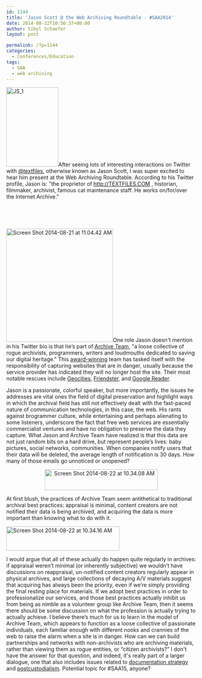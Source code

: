 ```yaml
---
id: 1144
title: 'Jason Scott @ the Web Archiving Roundtable - #SAA2014'
date: 2014-08-22T10:56:37+00:00
author: Sibyl Schaefer
layout: post

permalink: /?p=1144
categories:
  - Conferences/Education
tags:
  - SAA
  - web archiving
---
```

[<img class=" wp-image-1145 alignleft" alt="JS_1" src="http://rockarch.org/programs/digital/bitsandbytes/wp-content/uploads/2014/08/JS_1-197x300.png" width="138" height="210" srcset="http://blog.rockarch.org/wp-content/uploads/2014/08/JS_1-197x300.png 197w, http://blog.rockarch.org/wp-content/uploads/2014/08/JS_1.png 630w" sizes="(max-width: 138px) 100vw, 138px" />](http://rockarch.org/programs/digital/bitsandbytes/wp-content/uploads/2014/08/JS_1.png)After seeing lots of interesting interactions on Twitter with [@textfiles](https://twitter.com/textfiles), otherwise known as Jason Scott, I was super excited to hear him present at the Web Archiving Roundtable. According to his Twitter profile, Jason is: "the proprietor of <a href="http://textfiles.com/" rel="nofollow">http://TEXTFILES.COM</a> , historian, filmmaker, archivist, famous cat maintenance staff. He works on/for/over the Internet Archive." <!--more-->

&nbsp;

&nbsp;

[<img class="size-medium wp-image-1148 alignright" alt="Screen Shot 2014-08-21 at 11.04.42 AM" src="http://rockarch.org/programs/digital/bitsandbytes/wp-content/uploads/2014/08/Screen-Shot-2014-08-21-at-11.04.42-AM-283x300.png" width="283" height="300" srcset="http://blog.rockarch.org/wp-content/uploads/2014/08/Screen-Shot-2014-08-21-at-11.04.42-AM-283x300.png 283w, http://blog.rockarch.org/wp-content/uploads/2014/08/Screen-Shot-2014-08-21-at-11.04.42-AM.png 302w" sizes="(max-width: 283px) 100vw, 283px" />](http://rockarch.org/programs/digital/bitsandbytes/wp-content/uploads/2014/08/Screen-Shot-2014-08-21-at-11.04.42-AM.png)One role Jason doesn't mention in his Twitter bio is that he’s part of [Archive Team](http://archiveteam.org/index.php?title=Main_Page), "a loose collective of rogue archivists, programmers, writers and loudmouths dedicated to saving our digital heritage." This [award-winning](http://blogs.loc.gov/digitalpreservation/2013/06/and-the-winner-is-announcing-the-2013-ndsa-innovation-award-winners/) team has tasked itself with the responsibility of capturing websites that are in danger, usually because the service provider has indicated they will no longer host the site. Their most notable rescues include [Geocities](http://www.archiveteam.org/index.php?title=Geocities), [Friendster](http://www.archiveteam.org/index.php?title=Friendster), and [Google Reader](http://archiveteam.org/index.php?title=Google_Reader).

Jason is a passionate, colorful speaker, but more importantly, the issues he addresses are vital ones the field of digital preservation and highlight ways in which the archival field has still not effectively dealt with the fast-paced nature of communication technologies, in this case, the web. His rants against brogrammer culture, while entertaining and perhaps alienating to some listeners, underscore the fact that free web services are essentially commercialist ventures and have no obligation to preserve the data they capture. What Jason and Archive Team have realized is that this data are not just random bits on a hard drive, but represent people’s lives: baby pictures, social networks, communities. When companies notify users that their data will be deleted, the average length of notification is 30 days. How many of those emails go unnoticed or unopened?

<p style="text-align: center;">
  <a href="http://rockarch.org/programs/digital/bitsandbytes/wp-content/uploads/2014/08/Screen-Shot-2014-08-22-at-10.34.08-AM.png"><img class="size-medium wp-image-1150 aligncenter" alt="Screen Shot 2014-08-22 at 10.34.08 AM" src="http://rockarch.org/programs/digital/bitsandbytes/wp-content/uploads/2014/08/Screen-Shot-2014-08-22-at-10.34.08-AM-300x55.png" width="300" height="55" srcset="http://blog.rockarch.org/wp-content/uploads/2014/08/Screen-Shot-2014-08-22-at-10.34.08-AM-300x55.png 300w, http://blog.rockarch.org/wp-content/uploads/2014/08/Screen-Shot-2014-08-22-at-10.34.08-AM-1024x188.png 1024w, http://blog.rockarch.org/wp-content/uploads/2014/08/Screen-Shot-2014-08-22-at-10.34.08-AM-500x92.png 500w, http://blog.rockarch.org/wp-content/uploads/2014/08/Screen-Shot-2014-08-22-at-10.34.08-AM.png 1496w" sizes="(max-width: 300px) 100vw, 300px" /></a>
</p>

At first blush, the practices of Archive Team seem antithetical to traditional archival best practices: appraisal is minimal, content creators are not notified their data is being archived, and acquiring the data is more important than knowing what to do with it.

[<img class="aligncenter size-medium wp-image-1151" alt="Screen Shot 2014-08-22 at 10.34.16 AM" src="http://rockarch.org/programs/digital/bitsandbytes/wp-content/uploads/2014/08/Screen-Shot-2014-08-22-at-10.34.16-AM-300x64.png" width="300" height="64" srcset="http://blog.rockarch.org/wp-content/uploads/2014/08/Screen-Shot-2014-08-22-at-10.34.16-AM-300x64.png 300w, http://blog.rockarch.org/wp-content/uploads/2014/08/Screen-Shot-2014-08-22-at-10.34.16-AM-1024x218.png 1024w, http://blog.rockarch.org/wp-content/uploads/2014/08/Screen-Shot-2014-08-22-at-10.34.16-AM-500x106.png 500w, http://blog.rockarch.org/wp-content/uploads/2014/08/Screen-Shot-2014-08-22-at-10.34.16-AM.png 1490w" sizes="(max-width: 300px) 100vw, 300px" />](http://rockarch.org/programs/digital/bitsandbytes/wp-content/uploads/2014/08/Screen-Shot-2014-08-22-at-10.34.16-AM.png)

I would argue that all of these actually do happen quite regularly in archives: if appraisal weren’t minimal (or inherently subjective) we wouldn’t have discussions on reappraisal, un-notified content creators regularly appear in physical archives, and large collections of decaying A/V materials suggest that acquiring has always been the priority, even if we’re simply providing the final resting place for materials. If we adopt best practices in order to professionalize our services, and those best practices actually inhibit us from being as nimble as a volunteer group like Archive Team, then it seems there should be some discussion on what the profession is actually trying to actually achieve. I believe there’s much for us to learn in the model of Archive Team, which appears to function as a loose collective of passionate individuals, each familiar enough with different nooks and crannies of the web to raise the alarm when a site is in danger. How can we can build partnerships and networks with non-archivists who are archiving materials, rather than viewing them as rogue entities, or “citizen archivists?” I don't have the answer for that question, and indeed, it's really part of a larger dialogue, one that also includes issues related to [documentation strategy](http://www2.archivists.org/glossary/terms/d/documentation-strategy) and [postcustodialism](http://www2.archivists.org/glossary/terms/p/postcustodial-theory-of-archives). Potential topic for #SAA15, anyone?

<p dir="ltr">